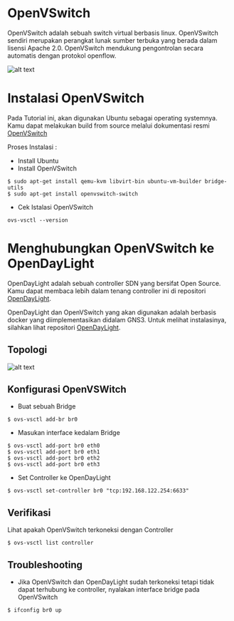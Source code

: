 OpenVSwitch
===========
OpenVSwitch adalah sebuah switch virtual berbasis linux. OpenVSwitch sendiri merupakan perangkat lunak sumber terbuka yang berada dalam lisensi Apache 2.0. OpenVSwitch mendukung pengontrolan secara automatis dengan protokol openflow.

![alt text](https://github.com/zufardhiyaulhaq/OpenVSwitch/blob/master/Images/featured-image.jpg)

Instalasi OpenVSwitch
=====================

Pada Tutorial ini, akan digunakan Ubuntu sebagai operating systemnya. Kamu dapat melakukan build from source melalui dokumentasi resmi [OpenVSwitch](http://docs.openvswitch.org/en/latest/intro/install/)

Proses Instalasi :
- Install Ubuntu
- Install OpenVSwitch

```
$ sudo apt-get install qemu-kvm libvirt-bin ubuntu-vm-builder bridge-utils
$ sudo apt-get install openvswitch-switch 
```

- Cek Istalasi OpenVSwitch

```
ovs-vsctl --version
```

Menghubungkan OpenVSwitch ke OpenDayLight
=========================================

OpenDayLight adalah sebuah controller SDN yang bersifat Open Source. Kamu dapat membaca lebih dalam tenang controller ini di repositori [OpenDayLight](https://github.com/zufardhiyaulhaq/OpenDayLight).

OpenDayLight dan OpenVSwitch yang akan digunakan adalah berbasis docker yang diimplementasikan didalam GNS3. Untuk melihat instalasinya, silahkan lihat repositori [OpenDayLight](https://github.com/zufardhiyaulhaq/OpenDayLight).

## Topologi
![alt text](https://github.com/zufardhiyaulhaq/OpenVSwitch/blob/master/Images/Topology.png)

## Konfigurasi OpenVSWitch

- Buat sebuah Bridge

```
$ ovs-vsctl add-br br0
```

- Masukan interface kedalam Bridge

```
$ ovs-vsctl add-port br0 eth0
$ ovs-vsctl add-port br0 eth1
$ ovs-vsctl add-port br0 eth2
$ ovs-vsctl add-port br0 eth3
```

- Set Controller ke OpenDayLight

```
$ ovs-vsctl set-controller br0 "tcp:192.168.122.254:6633"
```

## Verifikasi

Lihat apakah OpenVSwitch terkoneksi dengan Controller
```
$ ovs-vsctl list controller
```

## Troubleshooting
- Jika OpenVSwitch dan OpenDayLight sudah terkoneksi tetapi tidak dapat terhubung ke controller, nyalakan interface bridge pada OpenVSwitch

```
$ ifconfig br0 up
```
